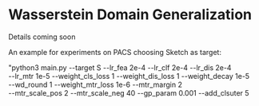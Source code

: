 # Wasserstein Domain Generalization
Details coming soon


An example for experiments on PACS choosing Sketch as target:

   "python3 main.py --target S --lr_fea 2e-4 --lr_clf 2e-4 --lr_dis 2e-4 \
         --lr_mtr 1e-5 --weight_cls_loss 1 --weight_dis_loss 1 --weight_decay 1e-5 \
          --wd_round 1 --weight_mtr_loss 1e-6 --mtr_margin 2 \
          --mtr_scale_pos 2 --mtr_scale_neg 40 --gp_param 0.001 --add_clsuter 5
        
